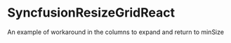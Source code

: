 # SyncfusionResizeGridReact
An example of workaround in the columns to expand and return to minSize
